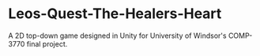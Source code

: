 # Leos-Quest-The-Healers-Heart
A 2D top-down game designed in Unity for University of Windsor's COMP-3770 final project.
